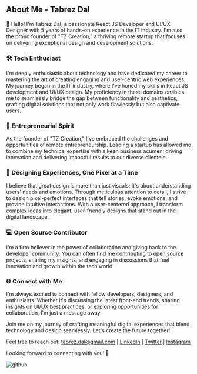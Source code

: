 ## About Me - Tabrez Dal

👋 Hello! I'm Tabrez Dal, a passionate React JS Developer and UI/UX Designer with 5 years of hands-on experience in the IT industry. I'm also the proud founder of "TZ Creation," a thriving remote startup that focuses on delivering exceptional design and development solutions.

### 🛠️ Tech Enthusiast
I'm deeply enthusiastic about technology and have dedicated my career to mastering the art of creating engaging and user-centric web experiences. My journey began in the IT industry, where I've honed my skills in React JS development and UI/UX design. My proficiency in these domains enables me to seamlessly bridge the gap between functionality and aesthetics, crafting digital solutions that not only work flawlessly but also captivate users.

### 🚀 Entrepreneurial Spirit
As the founder of "TZ Creation," I've embraced the challenges and opportunities of remote entrepreneurship. Leading a startup has allowed me to combine my technical expertise with a keen business acumen, driving innovation and delivering impactful results to our diverse clientele.

### 🌟 Designing Experiences, One Pixel at a Time
I believe that great design is more than just visuals; it's about understanding users' needs and emotions. Through meticulous attention to detail, I strive to design pixel-perfect interfaces that tell stories, evoke emotions, and provide intuitive interactions. With a user-centered approach, I transform complex ideas into elegant, user-friendly designs that stand out in the digital landscape.

### 💻 Open Source Contributor
I'm a firm believer in the power of collaboration and giving back to the developer community. You can often find me contributing to open source projects, sharing my insights, and engaging in discussions that fuel innovation and growth within the tech world.

### 🌐 Connect with Me
I'm always excited to connect with fellow developers, designers, and enthusiasts. Whether it's discussing the latest front-end trends, sharing insights on UI/UX best practices, or exploring opportunities for collaboration, I'm just a message away.

Join me on my journey of crafting meaningful digital experiences that blend technology and design seamlessly. Let's create the future together!

Feel free to reach out: [tabrez.dal@gmail.com](mailto:tabrez.dal@gmail.com) | [LinkedIn]([https://www.linkedin.com/in/yourprofile](https://www.linkedin.com/in/tabrezdal/)) | [Twitter](https://twitter.com/TabrezDal) | [Instagram](https://www.instagram.com/zerbatz/)

Looking forward to connecting with you! 🌟


![github](https://img.shields.io/badge/GitHub-000000?style=for-the-badge&logo=GitHub&logoColor=white)
